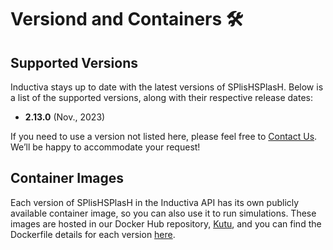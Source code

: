 # Versiond and Containers 🛠️

## Supported Versions
Inductiva stays up to date with the latest versions of SPlisHSPlasH. Below is a list of the supported versions, along with their respective release dates:

- **2.13.0** (Nov., 2023) 

If you need to use a version not listed here, please feel free to [Contact Us](mailto:support@inductiva.ai).
We’ll be happy to accommodate your request!

## Container Images
Each version of SPlisHSPlasH in the Inductiva API has its own publicly available container image, 
so you can also use it to run simulations. These images are hosted in our Docker Hub repository, 
[Kutu](https://hub.docker.com/r/inductiva/kutu/tags?name=splishsplash), and you can find the 
Dockerfile details for each version [here](https://github.com/inductiva/kutu/tree/main/simulators/splishsplash).